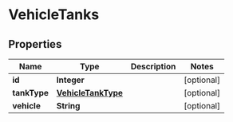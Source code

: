 # VehicleTanks

## Properties
Name | Type | Description | Notes
------------ | ------------- | ------------- | -------------
**id** | **Integer** |  |  [optional]
**tankType** | [**VehicleTankType**](VehicleTankType.md) |  |  [optional]
**vehicle** | **String** |  |  [optional]
